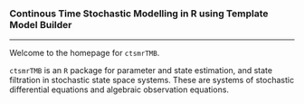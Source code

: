 ### Continous Time Stochastic Modelling in R using Template Model Builder

___

Welcome to the homepage for `ctsmrTMB`.

`ctsmrTMB` is an `R` package for parameter and state estimation, and state filtration in stochastic state space systems. These are systems of stochastic differential equations and algebraic observation equations.









